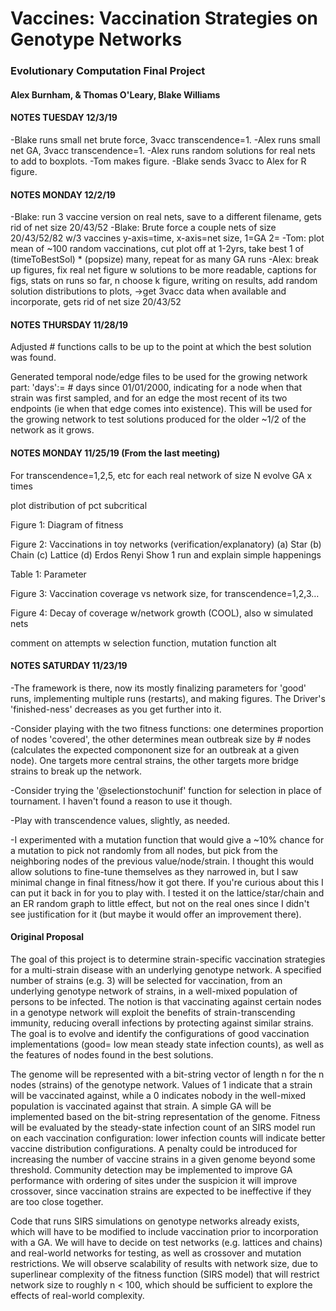 # Vaccines: Vaccination Strategies on Genotype Networks
### Evolutionary Computation Final Project
#### Alex Burnham, & Thomas O'Leary, Blake Williams

#### NOTES TUESDAY 12/3/19 
-Blake runs small net brute force, 3vacc transcendence=1.
-Alex runs small net GA, 3vacc transcendence=1.
-Alex runs random solutions for real nets to add to boxplots.
-Tom makes figure.
-Blake sends 3vacc to Alex for R figure.


#### NOTES MONDAY 12/2/19 
-Blake: run 3 vaccine version on real nets, save to a different filename, gets rid of net size 20/43/52
-Blake: Brute force a couple nets of size 20/43/52/82 w/3 vaccines y-axis=time, x-axis=net size, 1=GA 2=
-Tom: plot mean of ~100 random vaccinations, cut plot off at 1-2yrs, take best 1 of (timeToBestSol) * (popsize) many, repeat for as many GA runs
-Alex: break up figures, fix  real net figure w solutions to be more readable, captions for figs, stats on runs so far, n choose k figure, writing on results, add random solution distributions to plots, ->get 3vacc data when available and incorporate, gets rid of net size 20/43/52


#### NOTES THURSDAY 11/28/19 
Adjusted # functions calls to be up to the point at which the best solution was found.

Generated temporal node/edge files to be used for the growing network part: 'days':= # days since 01/01/2000, indicating for a node when that strain was first sampled, and for an edge the most recent of its two endpoints (ie when that edge comes into existence). This will be used for the growing network to test solutions produced for the older ~1/2 of the network as it grows.

#### NOTES MONDAY 11/25/19 (From the last meeting)
For transcendence=1,2,5, etc
	for each real network of size N
		evolve GA x times 

plot distribution of pct subcritical

Figure 1: Diagram of fitness 

Figure 2: Vaccinations in toy networks (verification/explanatory) 
(a) Star
(b) Chain
(c) Lattice
(d) Erdos Renyi
Show 1 run and explain simple happenings

Table 1:
Parameter

Figure 3: Vaccination coverage vs network size, for transcendence=1,2,3…

Figure 4: Decay of coverage w/network growth (COOL), also w simulated nets

comment on attempts w selection function, mutation function alt

 
#### NOTES SATURDAY 11/23/19
-The framework is there, now its mostly finalizing parameters for 'good' runs, implementing multiple runs (restarts), and making figures.  The Driver's 'finished-ness' decreases as you get further into it.

-Consider playing with the two fitness functions: one determines proportion of nodes 'covered', the other determines mean outbreak size by # nodes (calculates the expected compononent size for an outbreak at a given node). One targets more central strains, the other targets more bridge strains to break up the network.

-Consider trying the '@selectionstochunif' function for selection in place of tournament. I haven't found a reason to use it though.

-Play with transcendence values, slightly, as needed.

-I experimented with a mutation function that would give a ~10% chance for a mutation to pick not randomly from all nodes, but pick from the neighboring nodes of the previous value/node/strain. I thought this would allow solutions to fine-tune themselves as they narrowed in, but I saw minimal change in final fitness/how it got there. If you're curious about this I can put it back in for you to play with. I tested it on the lattice/star/chain and an ER random graph to little effect, but not on the real ones since I didn't see justification for it (but maybe it would offer an improvement there).


#### Original Proposal
The goal of this project is to determine strain-specific vaccination strategies for a multi-strain disease with an underlying genotype network. A specified number of strains (e.g. 3) will be selected for vaccination, from an underlying genotype network of strains, in a well-mixed population of persons to be infected. The notion is that vaccinating against certain nodes in a genotype network will exploit the benefits of strain-transcending immunity, reducing overall infections by protecting against similar strains. The goal is to evolve and identify the configurations of good vaccination implementations (good= low mean steady state infection counts), as well as the features of nodes found in the best solutions. 

The genome will be represented with a bit-string vector of length n for the n nodes (strains)
of the genotype network. Values of 1 indicate that a strain will be vaccinated against, while a 0
indicates nobody in the well-mixed population is vaccinated against that strain. A simple GA will be
implemented based on the bit-string representation of the genome. Fitness will be evaluated by the
steady-state infection count of an SIRS model run on each vaccination configuration: lower infection
counts will indicate better vaccine distribution configurations. A penalty could be introduced for
increasing the number of vaccine strains in a given genome beyond some threshold. Community
detection may be implemented to improve GA performance with ordering of sites under the suspicion
it will improve crossover, since vaccination strains are expected to be ineffective if they are too close
together.

Code that runs SIRS simulations on genotype networks already exists, which will have to
be modified to include vaccination prior to incorporation with a GA. We will have to decide on test
networks (e.g. lattices and chains) and real-world networks for testing, as well as crossover and
mutation restrictions. We will observe scalability of results with network size, due to superlinear
complexity of the fitness function (SIRS model) that will restrict network size to roughly n < 100,
which should be sufficient to explore the effects of real-world complexity.
